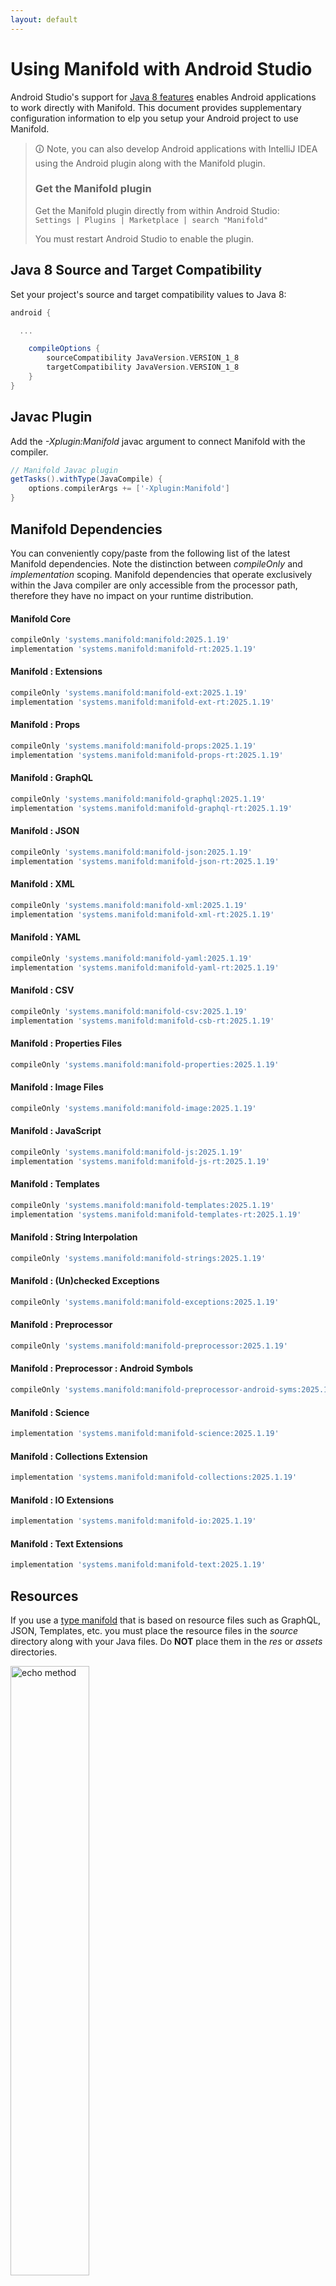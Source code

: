 ```yaml
---
layout: default
---
```


# Using Manifold with Android Studio

Android Studio's support for [Java 8 features](https://developer.android.com/studio/write/java8-support.html) enables
Android applications to work directly with Manifold. This document provides supplementary configuration information to
elp you setup your Android project to use Manifold.

>🛈 Note, you can also develop Android applications with IntelliJ IDEA using the Android plugin along with the Manifold
>plugin. 
>
>### Get the Manifold plugin
>Get the Manifold plugin directly from within Android Studio:
><br>
>`Settings | Plugins | Marketplace | search "Manifold"`
><br>
> 
>You must restart Android Studio to enable the plugin. 
 
## Java 8 Source and Target Compatibility 
Set your project's source and target compatibility values to Java 8:

```groovy
android {

  ...

    compileOptions {
        sourceCompatibility JavaVersion.VERSION_1_8
        targetCompatibility JavaVersion.VERSION_1_8
    }
}
```

## Javac Plugin
Add the *-Xplugin:Manifold* javac argument to connect Manifold with the compiler.

```groovy
// Manifold Javac plugin
getTasks().withType(JavaCompile) {
    options.compilerArgs += ['-Xplugin:Manifold']
}
```    

## Manifold Dependencies
You can conveniently copy/paste from the following list of the latest Manifold dependencies. Note the distinction
between *compileOnly* and *implementation* scoping. Manifold dependencies that operate exclusively within the
Java compiler are only accessible from the processor path, therefore they have no impact on your runtime distribution.

#### Manifold Core
```groovy
compileOnly 'systems.manifold:manifold:2025.1.19'
implementation 'systems.manifold:manifold-rt:2025.1.19'
```
#### Manifold : Extensions
```groovy
compileOnly 'systems.manifold:manifold-ext:2025.1.19'
implementation 'systems.manifold:manifold-ext-rt:2025.1.19'
```
#### Manifold : Props
```groovy
compileOnly 'systems.manifold:manifold-props:2025.1.19'
implementation 'systems.manifold:manifold-props-rt:2025.1.19'
```
#### Manifold : GraphQL
```groovy
compileOnly 'systems.manifold:manifold-graphql:2025.1.19'
implementation 'systems.manifold:manifold-graphql-rt:2025.1.19'
```
#### Manifold : JSON
```groovy
compileOnly 'systems.manifold:manifold-json:2025.1.19'
implementation 'systems.manifold:manifold-json-rt:2025.1.19'
```
#### Manifold : XML
```groovy
compileOnly 'systems.manifold:manifold-xml:2025.1.19'
implementation 'systems.manifold:manifold-xml-rt:2025.1.19'
```
#### Manifold : YAML
```groovy
compileOnly 'systems.manifold:manifold-yaml:2025.1.19'
implementation 'systems.manifold:manifold-yaml-rt:2025.1.19'
```
#### Manifold : CSV
```groovy
compileOnly 'systems.manifold:manifold-csv:2025.1.19'
implementation 'systems.manifold:manifold-csb-rt:2025.1.19'
```
#### Manifold : Properties Files
```groovy
compileOnly 'systems.manifold:manifold-properties:2025.1.19'
```
#### Manifold : Image Files
```groovy
compileOnly 'systems.manifold:manifold-image:2025.1.19'
```
#### Manifold : JavaScript
```groovy
compileOnly 'systems.manifold:manifold-js:2025.1.19'
implementation 'systems.manifold:manifold-js-rt:2025.1.19'
```
#### Manifold : Templates
```groovy
compileOnly 'systems.manifold:manifold-templates:2025.1.19'
implementation 'systems.manifold:manifold-templates-rt:2025.1.19'
```
#### Manifold : String Interpolation
```groovy
compileOnly 'systems.manifold:manifold-strings:2025.1.19'
```
#### Manifold : (Un)checked Exceptions
```groovy
compileOnly 'systems.manifold:manifold-exceptions:2025.1.19'
```
#### Manifold : Preprocessor
```groovy
compileOnly 'systems.manifold:manifold-preprocessor:2025.1.19'
```
#### Manifold : Preprocessor : Android Symbols
```groovy
compileOnly 'systems.manifold:manifold-preprocessor-android-syms:2025.1.19'
```
#### Manifold : Science
```groovy
implementation 'systems.manifold:manifold-science:2025.1.19'
```
#### Manifold : Collections Extension
```groovy
implementation 'systems.manifold:manifold-collections:2025.1.19'
```
#### Manifold : IO Extensions
```groovy
implementation 'systems.manifold:manifold-io:2025.1.19'
```
#### Manifold : Text Extensions
```groovy
implementation 'systems.manifold:manifold-text:2025.1.19'
```

## Resources

If you use a [type manifold](https://github.com/manifold-systems/manifold/tree/master/manifold-core-parent/manifold#the-big-picture)
that is based on resource files such as GraphQL, JSON, Templates, etc. you must place the resource files in the 
*source* directory along with your Java files.  Do **NOT** place them in the *res* or *assets* directories.
 
<p><img src="http://manifold.systems/images/android_resources.png" alt="echo method" width="50%" height="50%"/></p> 

## Preprocessor and build variant symbols

If you use the [preprocessor](https://github.com/manifold-systems/manifold/tree/master/manifold-deps-parent/manifold-preprocessor),
you can directly reference Android build variant symbols with the [manifold-preprocessor-android-syms](https://github.com/manifold-systems/manifold/tree/master/manifold-deps-parent/manifold-preprocessor-android-syms)
dependency.
```java
#if FLAVOR == "paid"
  @Override
  public void specialMethod(Foo foo) {
  ...
  }
#endif
```
build.gradle
```groovy
dependencies {
    ...
    compileOnly 'systems.manifold:manifold-preprocessor:2025.1.19'
    compileOnly 'systems.manifold:manifold-preprocessor-android-syms:2025.1.19'
}
```